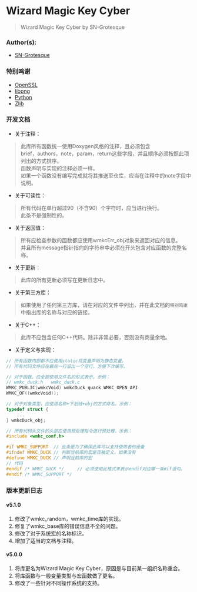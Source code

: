 # Wizard Magic Key Cyber
> Wizard Magic Key Cyber by SN-Grotesque

### Author(s):
 - [SN-Grotesque](https://github.com/sngrotesque)

### 特别鸣谢
 - [OpenSSL](https://github.com/openssl/openssl)
 - [libpng](http://libpng.org/pub/png/)
 - [Python](https://www.python.org/)
 - [Zlib](https://github.com/madler/zlib)

### 开发文档
 -  关于注释：  
> 此库所有函数统一使用Doxygen风格的注释，且必须包含  
> brief，authors，note，param，return这些字段，并且顺序必须按照此项列出的方式排序。  
> 函数声明与实现的注释必须一样。  
> 如果一个函数没有编写完成就将其推送至仓库，应当在注释中的note字段中说明。
 -  关于可读性：
> 所有代码在单行超过90（不含90）个字符时，应当进行换行。  
> 此条不是强制性的。
 -  关于返回值：
> 所有应检查参数的函数都应使用wmkcErr_obj对象来返回对应的信息。  
> 并且所有message指针指向的字符串中必须在开头包含对应函数的完整名称。
 -  关于更新：
> 此库的所有更新必须写在更新日志中。
 -  关于第三方库：
> 如果使用了任何第三方库，请在对应的文件中列出，并在此文档的`特别鸣谢`中指出库的名称与对应的链接。
 -  关于C++：
> 此库不应包含任何C++代码。除非非常必要，否则没有商量余地。
 -  关于定义与实现：
```c
// 所有函数内部都不应使用static将变量声明为静态变量。
// 所有代码文件应在最后一行留出一个空行，方便下次编写。

// 对于函数，应全部使用文件名的形式表示。示例：
// wmkc_duck.h   wmkc_duck.c
WMKC_PUBLIC(wmkcVoid) wmkcDuck_quack WMKC_OPEN_API
WMKC_OF((wmkcVoid));

// 对于对象类型，应使用名称+下划线+obj的方式命名，示例：
typedef struct {
    ...
} wmkcDuck_obj;

// 所有代码头文件的头部应使用预处理指令进行预处理，示例：
#include <wmkc_conf.h>

#if WMKC_SUPPORT  // 此条是为了确保此库可以支持使用者的设备
#ifndef WMKC_DUCK // 判断当前库的宏是否被定义，如果没有
#define WMKC_DUCK // 声明当前库的宏
// 代码
#endif /* WMKC_DUCK */     // 必须使用此格式来表示endif对应哪一条#if语句。
#endif /* WMKC_SUPPORT */

```

### 版本更新日志

#### v5.1.0
1.  修改了wmkc_random，wmkc_time库的实现。
2.  修复了wmkc_base库的错误信息不全的问题。
3.  修改了对于系统宏的名称标识。
5.  增加了适当的文档与注释。

#### v5.0.0
1.  将库更名为Wizard Magic Key Cyber，原因是与目前某一组织名称重合。
2.  将库函数与一般变量类型与宏函数做了更名。
3.  修改了一些针对不同操作系统的支持。
